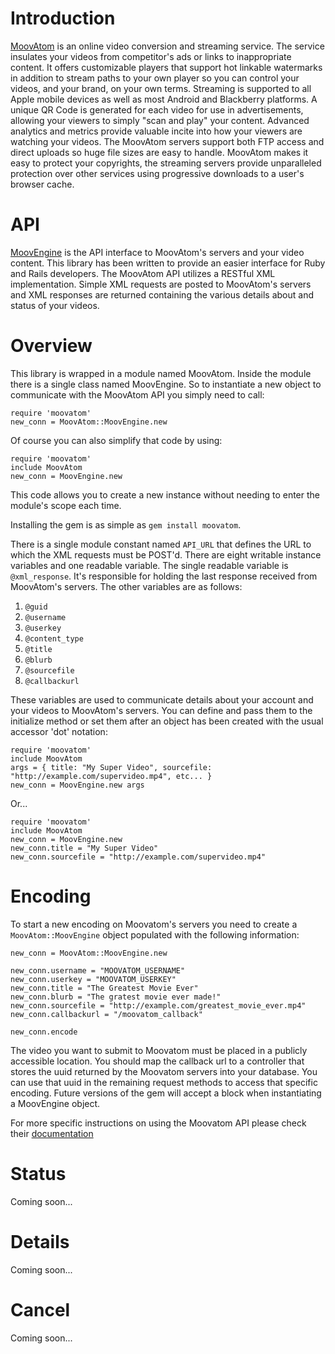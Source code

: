 Introduction
============

[MoovAtom](http://moovatom.com/) is an online video conversion and streaming service. The service insulates your videos from competitor's ads or links to inappropriate content. It offers customizable players that support hot linkable watermarks in addition to stream paths to your own player so you can control your videos, and your brand, on your own terms. Streaming is supported to all Apple mobile devices as well as most Android and Blackberry platforms. A unique QR Code is generated for each video for use in advertisements, allowing your viewers to simply "scan and play" your content. Advanced analytics and metrics provide valuable incite into how your viewers are watching your videos. The MoovAtom servers support both FTP access and direct uploads so huge file sizes are easy to handle. MoovAtom makes it easy to protect your copyrights, the streaming servers provide unparalleled protection over other services using progressive downloads to a user's browser cache.


API
===

[MoovEngine](http://www.moovatom.com/support/api/1.0) is the API interface to MoovAtom's servers and your video content. This library has been written to provide an easier interface for Ruby and Rails developers. The MoovAtom API utilizes a RESTful XML implementation. Simple XML requests are posted to MoovAtom's servers and XML responses are returned containing the various details about and status of your videos.


Overview
========
This library is wrapped in a module named MoovAtom. Inside the module there is a single class named MoovEngine. So to instantiate a new object to communicate with the MoovAtom API you simply need to call:

```
require 'moovatom'  
new_conn = MoovAtom::MoovEngine.new
```

Of course you can also simplify that code by using:

```
require 'moovatom'  
include MoovAtom  
new_conn = MoovEngine.new
```

This code allows you to create a new instance without needing to enter the module's scope each time.

Installing the gem is as simple as `gem install moovatom`.

There is a single module constant named `API_URL` that defines the URL to which the XML requests must be POST'd. There are eight writable instance variables and one readable variable. The single readable variable is `@xml_response`. It's responsible for holding the last response received from MoovAtom's servers. The other variables are as follows:

1. `@guid`
2. `@username`
3. `@userkey`
4. `@content_type`
5. `@title`
6. `@blurb`
7. `@sourcefile`
8. `@callbackurl`

These variables are used to communicate details about your account and your videos to MoovAtom's servers. You can define and pass them to the initialize method or set them after an object has been created with the usual accessor 'dot' notation:

```
require 'moovatom'  
include MoovAtom  
args = { title: "My Super Video", sourcefile: "http://example.com/supervideo.mp4", etc... }  
new_conn = MoovEngine.new args
```

Or...

```
require 'moovatom'  
include MoovAtom  
new_conn = MoovEngine.new  
new_conn.title = "My Super Video"  
new_conn.sourcefile = "http://example.com/supervideo.mp4"
```

Encoding
========
To start a new encoding on Moovatom's servers you need to create a `MoovAtom::MoovEngine` object populated with the following information:

```
new_conn = MoovAtom::MoovEngine.new

new_conn.username = "MOOVATOM_USERNAME"
new_conn.userkey = "MOOVATOM_USERKEY"
new_conn.title = "The Greatest Movie Ever"
new_conn.blurb = "The gratest movie ever made!"
new_conn.sourcefile = "http://example.com/greatest_movie_ever.mp4"
new_conn.callbackurl = "/moovatom_callback"

new_conn.encode
```

The video you want to submit to Moovatom must be placed in a publicly accessible location. You should map the callback url to a controller that stores the uuid returned by the Moovatom servers into your database. You can use that uuid in the remaining request methods to access that specific encoding. Future versions of the gem will accept a block when instantiating a MoovEngine object.

For more specific instructions on using the Moovatom API please check their [documentation](http://www.moovatom.com/support/requests.html)

Status
======
Coming soon...


Details
=======
Coming soon...


Cancel
======
Coming soon...

